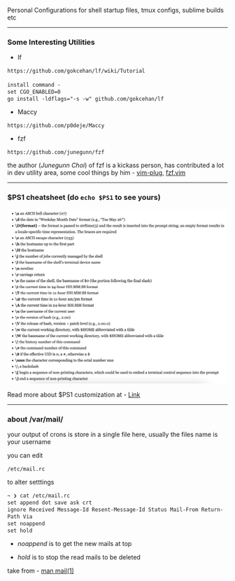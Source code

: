 Personal Configurations for shell startup files, tmux configs, sublime builds etc


---------------------------------------------------------------
### Some Interesting Utilities
- lf

```
https://github.com/gokcehan/lf/wiki/Tutorial

install command -
set CGO_ENABLED=0
go install -ldflags="-s -w" github.com/gokcehan/lf
```

- Maccy 

```
https://github.com/p0deje/Maccy
```

- fzf

```
https://github.com/junegunn/fzf
```
the author (_Junegunn Choi_) of fzf is a kickass person, has contributed a lot in dev utility area, some cool things by him - [vim-plug](https://github.com/junegunn/vim-plug), [fzf.vim](https://github.com/junegunn/fzf.vim)

---------------------------------------------------------------
### $PS1 cheatsheet (do `echo $PS1` to see yours)
 ![alt text](https://github.com/SunnyChaturvedi/personal-config-files/blob/main/PS1-codes-syntax-meaning.png)


Read more about $PS1 customization at - [Link](https://github.com/SunnyChaturvedi/personal-config-files/blob/main/PS1-config-guide.pdf)



---------------------------------------------------------------
### about /var/mail/

your output of crons is store in a single file here, usually the files name is your username

you can edit
```
/etc/mail.rc
```

to alter setttings
```
~ ❯ cat /etc/mail.rc
set append dot save ask crt
ignore Received Message-Id Resent-Message-Id Status Mail-From Return-Path Via
set noappend
set hold
```

* _noappend_ is to get the new mails at top

* _hold_ is to stop the read mails to be deleted

take from - [man mail(1)](https://www.commandlinux.com/man-page/man1/mail.1.html)
